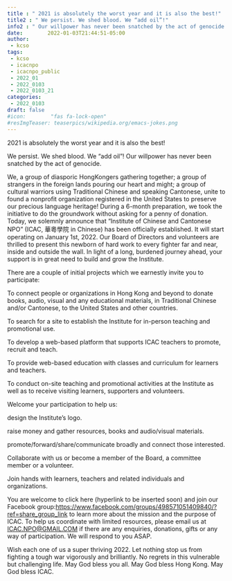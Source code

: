 ```yaml
---
title : " 2021 is absolutely the worst year and it is also the best!"
title2 : " We persist. We shed blood. We “add oil”!"
info2 : " Our willpower has never been snatched by the act of genocide."
date:        2022-01-03T21:44:51-05:00
author:
 - kcso
tags:
 - kcso
 - icacnpo
 - icacnpo_public
 - 2022_01
 - 2022_0103
 - 2022_0103_21
categories:
 - 2022_0103
draft: false
#icon:        "fas fa-lock-open"
#resImgTeaser: teaserpics/wikipedia.org/emacs-jokes.png
---
```


2021 is absolutely the worst year and it is also the best!

We persist. We shed blood. We “add oil”!
Our willpower has never been snatched by the act of genocide.

We, a group of diasporic HongKongers gathering together; a group of strangers in the foreign lands pouring our heart and might; a group of cultural warriors using Traditional Chinese and speaking Cantonese, unite to found a nonprofit organization registered in the United States to preserve our precious language heritage!
During a 6-month preparation, we took the initiative to do the groundwork without asking for a penny of donation. Today, we solemnly announce that “Institute of Chinese and Cantonese NPO” (ICAC, 華粵學院 in Chinese) has been officially established. It will start operating on January 1st, 2022. Our Board of Directors and volunteers are thrilled to present this newborn of hard work to every fighter far and near,  inside and outside the wall. In light of a long, burdened  journey ahead, your support is in great need to build and grow the Institute.

There are a couple of initial projects which we earnestly invite you to participate:

To connect people or organizations in Hong Kong and beyond to donate books, audio, visual and any educational materials, in Traditional Chinese and/or Cantonese, to the United States and other countries.

To search for a site to establish the Institute for in-person teaching and promotional use.

To develop a web-based platform that supports ICAC teachers to promote, recruit and teach.

To provide web-based education with classes and curriculum for learners and teachers.

To conduct on-site teaching and promotional activities at the Institute as well as to receive visiting learners, supporters and volunteers.


Welcome your participation to help us:

design the Institute’s logo.

raise money and gather resources, books and audio/visual materials.

promote/forward/share/communicate broadly and connect those interested.

Collaborate with us or become a member of the Board, a committee member or a volunteer.

Join hands with learners, teachers and related individuals and organizations.


You are welcome to click here (hyperlink to be inserted soon) and join our Facebook group:https://www.facebook.com/groups/498571051409840/?ref=share_group_link to learn more about the mission and the purpose of ICAC. To help us coordinate with limited resources, please email us at ICAC.NPO@GMAIL.COM if there are any enquiries, donations, gifts or any way of participation.  We will respond to you ASAP.

Wish each one of us a super thriving 2022. Let nothing stop us from fighting a tough war vigorously and brilliantly. No regrets in this vulnerable but challenging life. May God bless you all. May God bless Hong Kong. May God bless ICAC.
